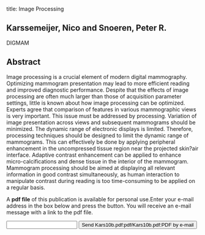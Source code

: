 title: Image Processing

## Karssemeijer, Nico and Snoeren, Peter R.
DIGMAM


## Abstract
Image processing is a crucial element of modern digital mammography. Optimizing mammogram presentation may lead to more efficient reading and improved diagnostic performance. Despite that the effects of image processing are often much larger than those of acquisition parameter settings, little is known about how image processing can be optimized. Experts agree that comparison of features in various mammographic views is very important. This issue must be addressed by processing. Variation of image presentation across views and subsequent mammograms should be minimized. The dynamic range of electronic displays is limited. Therefore, processing techniques should be designed to limit the dynamic range of mammograms. This can effectively be done by applying peripheral enhancement in the uncompressed tissue region near the projected skin?air interface. Adaptive contrast enhancement can be applied to enhance micro-calcifications and dense tissue in the interior of the mammogram. Mammogram processing should be aimed at displaying all relevant information in good contrast simultaneously, as human interaction to manipulate contrast during reading is too time-consuming to be applied on a regular basis.

A <b>pdf file</b> of this publication is available for personal use.Enter your e-mail address in the box below and press the button. You will receive an e-mail message with a link to the pdf file.
<form action="sender.php">  <input type="text" name="email">  <input type="submit" value="Send Kars10b.pdf:pdf/Kars10b.pdf:PDF by e-mail"></form>